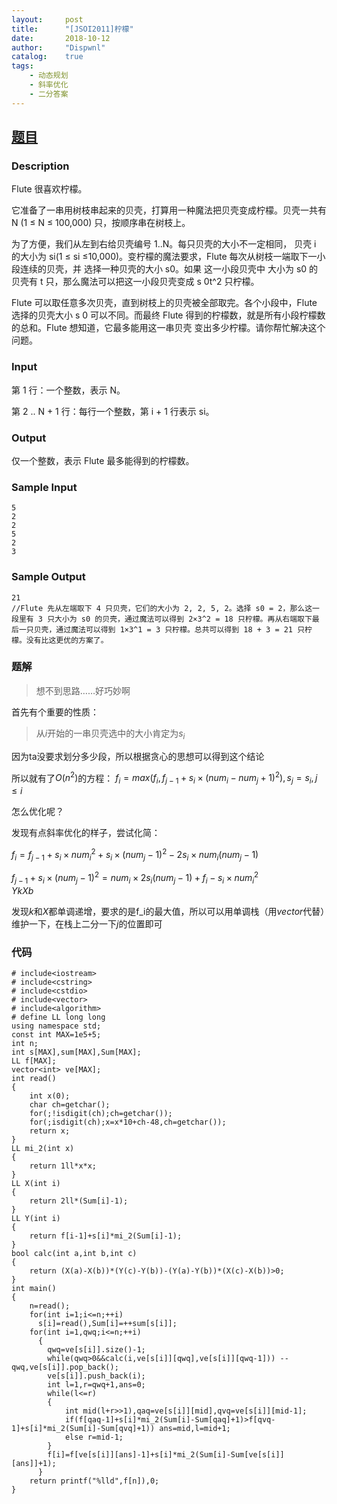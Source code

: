 ```yaml
---
layout:     post
title:      "[JSOI2011]柠檬"
date:       2018-10-12
author:     "Dispwnl"
catalog:    true
tags:
    - 动态规划
    - 斜率优化
    - 二分答案
---
```

## [题目](https://www.lydsy.com/JudgeOnline/problem.php?id=4709)
### Description
Flute 很喜欢柠檬。

它准备了一串用树枝串起来的贝壳，打算用一种魔法把贝壳变成柠檬。贝壳一共有 N (1 ≤ N
 ≤ 100,000) 只，按顺序串在树枝上。

为了方便，我们从左到右给贝壳编号 1..N。每只贝壳的大小不一定相同，
贝壳 i 的大小为 si(1 ≤ si ≤10,000)。变柠檬的魔法要求，Flute 每次从树枝一端取下一小段连续的贝壳，并
选择一种贝壳的大小 s0。如果 这一小段贝壳中 大小为 s0 的贝壳有 t 只，那么魔法可以把这一小段贝壳变成 s
0t^2 只柠檬。

Flute 可以取任意多次贝壳，直到树枝上的贝壳被全部取完。各个小段中，Flute 选择的贝壳大小 s
0 可以不同。而最终 Flute 得到的柠檬数，就是所有小段柠檬数的总和。Flute 想知道，它最多能用这一串贝壳
变出多少柠檬。请你帮忙解决这个问题。

### Input
第 1 行：一个整数，表示 N。

第 2 .. N + 1 行：每行一个整数，第 i + 1 行表示 si。

### Output
仅一个整数，表示 Flute 最多能得到的柠檬数。

### Sample Input
```
5
2
2
5
2
3
```
### Sample Output
```
21
//Flute 先从左端取下 4 只贝壳，它们的大小为 2, 2, 5, 2。选择 s0 = 2，那么这一段里有 3 只大小为 s0 的贝壳，通过魔法可以得到 2×3^2 = 18 只柠檬。再从右端取下最后一只贝壳，通过魔法可以得到 1×3^1 = 3 只柠檬。总共可以得到 18 + 3 = 21 只柠檬。没有比这更优的方案了。
```
### 题解
>想不到思路……好巧妙啊

首先有个重要的性质：
>从$i$开始的一串贝壳选中的大小肯定为$s_i$

因为ta没要求划分多少段，所以根据贪心的思想可以得到这个结论

所以就有了$O(n^2)$的方程：
$f_i=max(f_i,f_{j-1}+s_i\times (num_i-num_j+1)^2),s_j=s_i,j\leq i$

怎么优化呢？

发现有点斜率优化的样子，尝试化简：

$f_i=f_{j-1}+s_i\times num_i^2+s_i\times (num_j-1)^2-2s_i\times num_i(num_j-1)$

$f_{j-1}+s_i\times (num_j-1)^2=num_i\times 2s_i(num_j-1)+f_i-s_i\times num_i^2$
　　　　　　$Y　　　　　　　　　　k　　　　　　X　　　　　　　　　b$

发现$k$和$X$都单调递增，要求的是f_i的最大值，所以可以用单调栈（用$vector$代替）维护一下，在栈上二分一下$j$的位置即可

### 代码
```
# include<iostream>
# include<cstring>
# include<cstdio>
# include<vector>
# include<algorithm>
# define LL long long 
using namespace std;
const int MAX=1e5+5;
int n;
int s[MAX],sum[MAX],Sum[MAX];
LL f[MAX];
vector<int> ve[MAX];
int read()
{
	int x(0);
	char ch=getchar();
	for(;!isdigit(ch);ch=getchar());
	for(;isdigit(ch);x=x*10+ch-48,ch=getchar());
	return x;
}
LL mi_2(int x)
{
	return 1ll*x*x;
}
LL X(int i)
{
	return 2ll*(Sum[i]-1);
}
LL Y(int i)
{
	return f[i-1]+s[i]*mi_2(Sum[i]-1);
}
bool calc(int a,int b,int c)
{
	return (X(a)-X(b))*(Y(c)-Y(b))-(Y(a)-Y(b))*(X(c)-X(b))>0;
}
int main()
{
	n=read();
	for(int i=1;i<=n;++i)
	  s[i]=read(),Sum[i]=++sum[s[i]];
	for(int i=1,qwq;i<=n;++i)
	  {
	  	qwq=ve[s[i]].size()-1;
	  	while(qwq>0&&calc(i,ve[s[i]][qwq],ve[s[i]][qwq-1])) --qwq,ve[s[i]].pop_back();
	  	ve[s[i]].push_back(i);
	  	int l=1,r=qwq+1,ans=0;
	  	while(l<=r)
	  	{
	  		int mid(l+r>>1),qaq=ve[s[i]][mid],qvq=ve[s[i]][mid-1];
	  		if(f[qaq-1]+s[i]*mi_2(Sum[i]-Sum[qaq]+1)>f[qvq-1]+s[i]*mi_2(Sum[i]-Sum[qvq]+1)) ans=mid,l=mid+1;
	  		else r=mid-1;
		}
	  	f[i]=f[ve[s[i]][ans]-1]+s[i]*mi_2(Sum[i]-Sum[ve[s[i]][ans]]+1);
	  }
	return printf("%lld",f[n]),0;
}
```

